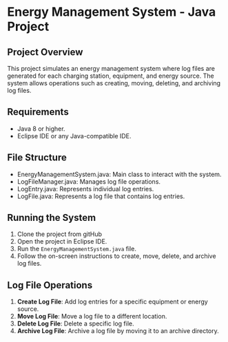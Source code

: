 # Energy Management System - Java Project

## Project Overview
This project simulates an energy management system where log files are generated for each charging station, equipment, and energy source. The system allows operations such as creating, moving, deleting, and archiving log files.

## Requirements
- Java 8 or higher.
- Eclipse IDE or any Java-compatible IDE.

## File Structure
- EnergyManagementSystem.java: Main class to interact with the system.
- LogFileManager.java: Manages log file operations.
- LogEntry.java: Represents individual log entries.
- LogFile.java: Represents a log file that contains log entries.

## Running the System
1. Clone the project from gitHub 
2. Open the project in Eclipse IDE.
3. Run the `EnergyManagementSystem.java` file.
4. Follow the on-screen instructions to create, move, delete, and archive log files.

## Log File Operations
1. **Create Log File**: Add log entries for a specific equipment or energy source.
2. **Move Log File**: Move a log file to a different location.
3. **Delete Log File**: Delete a specific log file.
4. **Archive Log File**: Archive a log file by moving it to an archive directory.


